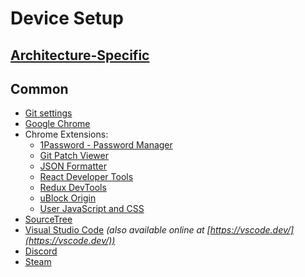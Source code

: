# Device Setup

## [Architecture-Specific](./architecture/)

## Common

* [Git settings](https://github.com/MichaelFoss/git-settings/)
* [Google Chrome](https://google.com/chrome/)
* Chrome Extensions:
  * [1Password - Password Manager](https://chrome.google.com/webstore/detail/1password-%E2%80%93-password-mana/aeblfdkhhhdcdjpifhhbdiojplfjncoa)
  * [Git Patch Viewer](https://chrome.google.com/webstore/detail/git-patch-viewer/hkoggakcdopbgnaeeidcmopfekipkleg)
  * [JSON Formatter](https://chrome.google.com/webstore/detail/json-formatter/bcjindcccaagfpapjjmafapmmgkkhgoa)
  * [React Developer Tools](https://chrome.google.com/webstore/detail/react-developer-tools/fmkadmapgofadopljbjfkapdkoienihi)
  * [Redux DevTools](https://chrome.google.com/webstore/detail/redux-devtools/lmhkpmbekcpmknklioeibfkpmmfibljd)
  * [uBlock Origin](https://chrome.google.com/webstore/detail/ublock-origin/cjpalhdlnbpafiamejdnhcphjbkeiagm)
  * [User JavaScript and CSS](https://chrome.google.com/webstore/detail/user-javascript-and-css/nbhcbdghjpllgmfilhnhkllmkecfmpld)
* [SourceTree](https://www.sourcetreeapp.com/)
* [Visual Studio Code](https://code.visualstudio.com/download) _(also available online at [https://vscode.dev/](https://vscode.dev/))_
* [Discord](https://discord.com/download)
* [Steam](https://store.steampowered.com/about/)
